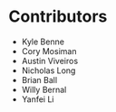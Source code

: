 # Contributors

- Kyle Benne <kbenne>
- Cory Mosiman <corymosiman12>
- Austin Viveiros <aviveros11>
- Nicholas Long <nllong>
- Brian Ball <brianlball>
- Willy Bernal <willybernal>
- Yanfei Li <goldcoder01>
